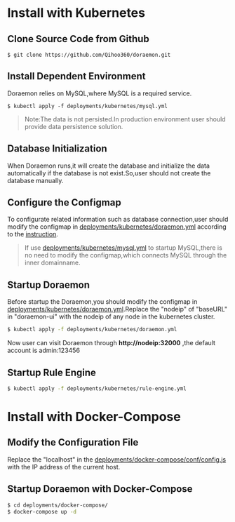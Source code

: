 # Install with Kubernetes

## Clone Source Code from Github

```shell
$ git clone https://github.com/Qihoo360/doraemon.git
```

## Install Dependent Environment

Doraemon relies on MySQL,where MySQL is a required service.

```shell
$ kubectl apply -f deployments/kubernetes/mysql.yml
```

> Note:The data is not persisted.In production environment user should provide data persistence solution.

## Database Initialization

When Doraemon runs,it will create the database and initialize the data automatically if the database is not exist.So,user should not create the database manually.  

## Configure the Configmap

To configurate related information such as database connection,user should modify the configmap in [deployments/kubernetes/doraemon.yml](deployments/kubernetes/doraemon.yml) according to the [instruction](docs/ConfigurationItemDescription.md).

> If use [deployments/kubernetes/mysql.yml](deployments/kubernetes/mysql.yml) to startup MySQL,there is no need to modify the configmap,which connects MySQL through the inner domainname.

## Startup Doraemon

Before startup the Doraemon,you should modify the configmap in [deployments/kubernetes/doraemon.yml](deployments/kubernetes/doraemon.yml).Replace the "nodeip" of "baseURL" in "doraemon-ui" with the nodeip of any node in the kubernetes cluster.

```bash
$ kubectl apply -f deployments/kubernetes/doraemon.yml
```

Now user can visit Doraemon through **http://nodeip:32000** ,the default account is admin:123456  

## Startup Rule Engine

```bash
$ kubectl apply -f deployments/kubernetes/rule-engine.yml
```

# Install with Docker-Compose

## Modify the Configuration File
 
Replace the "localhost" in the [deployments/docker-compose/conf/config.js](deployments/docker-compose/conf/config.js) with the IP address of the current host.

## Startup Doraemon with Docker-Compose

```bash
$ cd deployments/docker-compose/
$ docker-compose up -d
```
